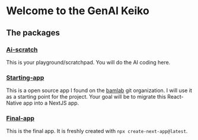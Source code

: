 # Welcome to the GenAI Keiko

## The packages

### [Ai-scratch](packages/ai-scratch/README.md)

This is your playground/scratchpad. You will do the AI coding here.


### [Starting-app](packages/starting-app/README.md)

This is a open source app I found on the [bamlab](https://github.com/bamlab) git organization. I will use it as a starting point for the project. Your goal will be to migrate this React-Native app into a NextJS app.


### [Final-app](packages/final-app/README.md)

This is the final app. It is freshly created with `npx create-next-app@latest`.
